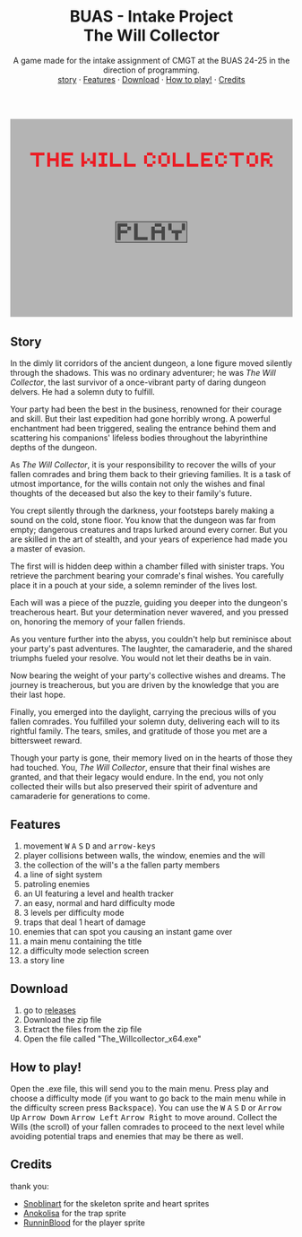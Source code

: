 <h1 align="center">
    <div align="center">
        BUAS - Intake Project
    </div>
    <div>
        The Will Collector
    </div>
</h1>
<div align="center">
A game made for the intake assignment of CMGT at the BUAS 24-25 in the direction of programming. 
</div>

<div align="center">
    <a href="#story">story</a>
    ·
    <a href="#Features">Features</a>
    ·
    <a href="#Download">Download</a>
    ·
    <a href="#How to play!">How to play!</a>
    ·
    <a href="#Credits">Credits</a>
</div>

<br><br>

![ Demo video of the game](CollectGame/assets/ReadMe_DemoVid.gif)




## Story
In the dimly lit corridors of the ancient dungeon, a lone figure moved silently through the shadows. This was no ordinary adventurer; he was _The Will Collector_, the last survivor of a once-vibrant party of daring dungeon delvers. He had a solemn duty to fulfill.

Your party had been the best in the business, renowned for their courage and skill. But their last expedition had gone horribly wrong. A powerful enchantment had been triggered, sealing the entrance behind them and scattering his companions' lifeless bodies throughout the labyrinthine depths of the dungeon.

As _The Will Collector_, it is your responsibility to recover the wills of your fallen comrades and bring them back to their grieving families. It is a task of utmost importance, for the wills contain not only the wishes and final thoughts of the deceased but also the key to their family's future.

You crept silently through the darkness, your footsteps barely making a sound on the cold, stone floor. You know that the dungeon was far from empty; dangerous creatures and traps lurked around every corner. But you are skilled in the art of stealth, and your years of experience had made you a master of evasion.

The first will is hidden deep within a chamber filled with sinister traps. You retrieve the parchment bearing your comrade's final wishes. You carefully place it in a pouch at your side, a solemn reminder of the lives lost.

Each will was a piece of the puzzle, guiding you deeper into the dungeon's treacherous heart. But your determination never wavered, and you pressed on, honoring the memory of your fallen friends.

As you venture further into the abyss, you couldn't help but reminisce about your party's past adventures. The laughter, the camaraderie, and the shared triumphs fueled your resolve. You would not let their deaths be in vain.

Now bearing the weight of your party's collective wishes and dreams. The journey is treacherous, but you are driven by the knowledge that you are their last hope.

Finally, you emerged into the daylight, carrying the precious wills of you fallen comrades. You fulfilled your solemn duty, delivering each will to its rightful family. The tears, smiles, and gratitude of those you met are a bittersweet reward.

Though your party is gone, their memory lived on in the hearts of those they had touched. You, _The Will Collector_, ensure that their final wishes are granted, and that their legacy would endure. In the end, you not only collected their wills but also preserved their spirit of adventure and camaraderie for generations to come.

## Features
1. movement <kbd>W</kbd> <kbd>A</kbd> <kbd>S</kbd> <kbd>D</kbd>  and <kbd>arrow-keys</kbd>
2. player collisions between walls, the window, enemies and the will
3. the collection of the will's a the fallen party members
4. a line of sight system
5. patroling enemies
6. an UI featuring a level and health tracker
7. an easy, normal and hard difficulty mode
8. 3 levels per difficulty mode
9. traps that deal 1 heart of damage
10. enemies that can spot you causing an instant game over
11. a main menu containing the title
12. a difficulty mode selection screen
13. a story line


## Download
1. go to [releases][4]
2. Download the zip file
3. Extract the files from the zip file
4. Open the file called "The_Willcollector_x64.exe"

## How to play!
Open the .exe file, this will send you to the main menu. Press play and choose a difficulty mode (if you want to go back to the main menu while in the difficulty screen press <kbd>Backspace</kbd>). You can use the <kbd>W</kbd> <kbd>A</kbd> <kbd>S</kbd> <kbd>D</kbd> or <kbd>Arrow Up</kbd> <kbd>Arrow Down</kbd> <kbd>Arrow Left</kbd> <kbd>Arrow Right</kbd> to move around.
Collect the Wills (the scroll) of your fallen comrades to proceed to the next level while avoiding potential traps and enemies that may be there as well.

## Credits
thank you:
* [Snoblinart][1] for the skeleton sprite and heart sprites
* [Anokolisa][2] for the trap sprite
* [RunninBlood][3] for the player sprite

[1]: https://snoblin.itch.io
[2]: https://twitter.com/Anokolisa
[3]: https://twitter.com/RunninBlood
[4]:https://github.com/TygovGorp/CollectGame/releases
